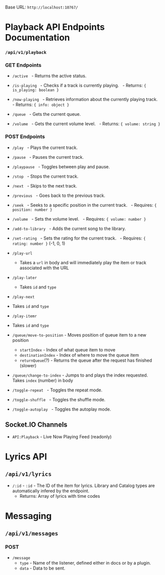 
Base URL: `http://localhost:10767/`
# Playback API Endpoints Documentation

### `/api/v1/playback`

### GET Endpoints

- `/active`
  - Returns the active status.

- `/is-playing`
  - Checks if a track is currently playing.
  - Returns: `{ is_playing: boolean }`

- `/now-playing`
  - Retrieves information about the currently playing track.
  - Returns: `{ info: object }`

- `/queue`
  - Gets the current queue.

- `/volume`
  - Gets the current volume level.
  - Returns: `{ volume: string }`

### POST Endpoints

- `/play`
  - Plays the current track.

- `/pause`
  - Pauses the current track.

- `/playpause`
  - Toggles between play and pause.

- `/stop`
  - Stops the current track.

- `/next`
  - Skips to the next track.

- `/previous`
  - Goes back to the previous track.

- `/seek`
  - Seeks to a specific position in the current track.
  - Requires: `{ position: number }`

- `/volume`
  - Sets the volume level.
  - Requires: `{ volume: number }`

- `/add-to-library`
  - Adds the current song to the library.

- `/set-rating`
  - Sets the rating for the current track.
  - Requires: `{ rating: number }` (-1, 0, 1)

- `/play-url`
  - Takes a `url` in body and will immediately play the item or track associated with the URL
 
- `/play-later`
  - Takes `id` and `type`

 - `/play-next`
  - Takes `id` and `type`

 - `/play-itemr`
  - Takes `id` and `type`
 
- `/queue/move-to-position` - Moves position of queue item to a new position
  - `startIndex` - Index of what queue item to move
  - `destinationIndex` - Index of where to move the queue item
  - `returnQueue`(?) - Returns the queue after the request has finished (slower)

- `/queue/change-to-index` - Jumps to and plays the index requested. Takes `index` (number) in body

- `/toggle-repeat`
  - Toggles the repeat mode.

- `/toggle-shuffle`
  - Toggles the shuffle mode.

- `/toggle-autoplay`
  - Toggles the autoplay mode.

## Socket.IO Channels

- `API:Playback` - Live Now Playing Feed (readonly)

# Lyrics API

## `/api/v1/lyrics`

- `/:id` - `:id` - The ID of the item for lyrics.  Library and Catalog types are automatically infered by the endpoint.
  - Returns: Array of lyrics with time codes

# Messaging

## `/api/v1/messages`

### POST
- `/message`
  - `type` - Name of the listener, defined either in docs or by a plugin.
  - `data` - Data to be sent. 

